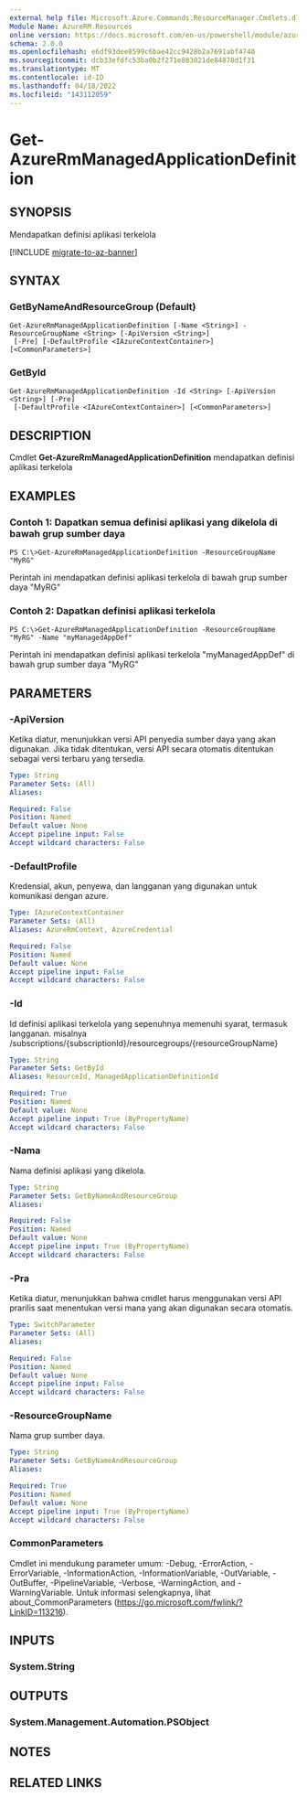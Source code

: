 ```yaml
---
external help file: Microsoft.Azure.Commands.ResourceManager.Cmdlets.dll-Help.xml
Module Name: AzureRM.Resources
online version: https://docs.microsoft.com/en-us/powershell/module/azurerm.resources/get-azurermmanagedapplicationdefinition
schema: 2.0.0
ms.openlocfilehash: e6df93dee8599c6bae42cc9428b2a7691abf4740
ms.sourcegitcommit: dcb33efdfc53ba0b2f271e883021de84878d1f31
ms.translationtype: MT
ms.contentlocale: id-ID
ms.lasthandoff: 04/18/2022
ms.locfileid: "143112059"
---
```

# Get-AzureRmManagedApplicationDefinition

## SYNOPSIS
Mendapatkan definisi aplikasi terkelola

[!INCLUDE [migrate-to-az-banner](../../includes/migrate-to-az-banner.md)]

## SYNTAX

### GetByNameAndResourceGroup (Default)
```
Get-AzureRmManagedApplicationDefinition [-Name <String>] -ResourceGroupName <String> [-ApiVersion <String>]
 [-Pre] [-DefaultProfile <IAzureContextContainer>] [<CommonParameters>]
```

### GetById
```
Get-AzureRmManagedApplicationDefinition -Id <String> [-ApiVersion <String>] [-Pre]
 [-DefaultProfile <IAzureContextContainer>] [<CommonParameters>]
```

## DESCRIPTION
Cmdlet **Get-AzureRmManagedApplicationDefinition** mendapatkan definisi aplikasi terkelola

## EXAMPLES

### Contoh 1: Dapatkan semua definisi aplikasi yang dikelola di bawah grup sumber daya
```
PS C:\>Get-AzureRmManagedApplicationDefinition -ResourceGroupName "MyRG"
```

Perintah ini mendapatkan definisi aplikasi terkelola di bawah grup sumber daya "MyRG"

### Contoh 2: Dapatkan definisi aplikasi terkelola
```
PS C:\>Get-AzureRmManagedApplicationDefinition -ResourceGroupName "MyRG" -Name "myManagedAppDef"
```

Perintah ini mendapatkan definisi aplikasi terkelola "myManagedAppDef" di bawah grup sumber daya "MyRG"

## PARAMETERS

### -ApiVersion
Ketika diatur, menunjukkan versi API penyedia sumber daya yang akan digunakan.
Jika tidak ditentukan, versi API secara otomatis ditentukan sebagai versi terbaru yang tersedia.

```yaml
Type: String
Parameter Sets: (All)
Aliases:

Required: False
Position: Named
Default value: None
Accept pipeline input: False
Accept wildcard characters: False
```

### -DefaultProfile
Kredensial, akun, penyewa, dan langganan yang digunakan untuk komunikasi dengan azure.

```yaml
Type: IAzureContextContainer
Parameter Sets: (All)
Aliases: AzureRmContext, AzureCredential

Required: False
Position: Named
Default value: None
Accept pipeline input: False
Accept wildcard characters: False
```

### -Id
Id definisi aplikasi terkelola yang sepenuhnya memenuhi syarat, termasuk langganan.
misalnya /subscriptions/{subscriptionId}/resourcegroups/{resourceGroupName}

```yaml
Type: String
Parameter Sets: GetById
Aliases: ResourceId, ManagedApplicationDefinitionId

Required: True
Position: Named
Default value: None
Accept pipeline input: True (ByPropertyName)
Accept wildcard characters: False
```

### -Nama
Nama definisi aplikasi yang dikelola.

```yaml
Type: String
Parameter Sets: GetByNameAndResourceGroup
Aliases:

Required: False
Position: Named
Default value: None
Accept pipeline input: True (ByPropertyName)
Accept wildcard characters: False
```

### -Pra
Ketika diatur, menunjukkan bahwa cmdlet harus menggunakan versi API prarilis saat menentukan versi mana yang akan digunakan secara otomatis.

```yaml
Type: SwitchParameter
Parameter Sets: (All)
Aliases:

Required: False
Position: Named
Default value: None
Accept pipeline input: False
Accept wildcard characters: False
```

### -ResourceGroupName
Nama grup sumber daya.

```yaml
Type: String
Parameter Sets: GetByNameAndResourceGroup
Aliases:

Required: True
Position: Named
Default value: None
Accept pipeline input: True (ByPropertyName)
Accept wildcard characters: False
```

### CommonParameters
Cmdlet ini mendukung parameter umum: -Debug, -ErrorAction, -ErrorVariable, -InformationAction, -InformationVariable, -OutVariable, -OutBuffer, -PipelineVariable, -Verbose, -WarningAction, and -WarningVariable. Untuk informasi selengkapnya, lihat about_CommonParameters (https://go.microsoft.com/fwlink/?LinkID=113216).

## INPUTS

### System.String

## OUTPUTS

### System.Management.Automation.PSObject

## NOTES

## RELATED LINKS
